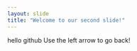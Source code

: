 ```yaml
---
layout: slide
title: "Welcome to our second slide!"
---
```

hello github
Use the left arrow to go back!
